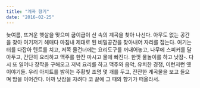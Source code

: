 ```yaml
---
title: "계곡 향기"
date: "2016-02-25"
---
```


늦여름, 뜨거운 햇살을 맞으며 굽이굽이 산 속의 계곡을 찾아 나선다. 아무도 없는 공간을 찾아 여기저기 헤매다 마침내 제대로 된 비밀공간을 찾아내어 자리를 잡는다. 여기는 터를 다잡아 텐트를 치고, 저쪽 물건너에는 요리도구를 꺼내어놓고, 나무에 스피커를 달아두고, 간단히 요리하고 맥주를 한잔 마시고 물에 빠진다. 한껏 물놀이를 하고 낮잠-. 다시 또 일어나 장작을 구해오고 저녁 요리를 하고 맥주와 음악, 유치한 경쟁, 이런저런 옛 이야기들. 우리 아지트를 밝히는 주황빛 조명 몇 개를 두고, 잔잔한 계곡물을 보고 들으며 밤을 이어간다. 아까 낮잠을 자려다 코 끝에 그 때의 향기가 떠올라서.
